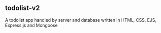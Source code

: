 ## todolist-v2
A todolist app handled by server and database written in HTML, CSS, EJS, Express.js and Mongoose
